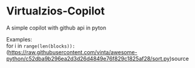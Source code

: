 # Virtualzios-Copilot
A simple copilot with github api in pyton

Examples:<br>
for i in `range(len(blocks)):` (https://raw.githubusercontent.com/vinta/awesome-python/c52dba9b296ea2d3d26d4849e76f829c1825af28/sort.py)source

